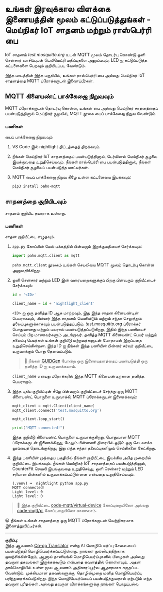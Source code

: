 <!--
CO_OP_TRANSLATOR_METADATA:
{
  "original_hash": "90fb93446e03c38f3c0e4009c2471906",
  "translation_date": "2025-10-11T11:23:05+00:00",
  "source_file": "1-getting-started/lessons/4-connect-internet/single-board-computer-mqtt.md",
  "language_code": "ta"
}
-->
# உங்கள் இரவுக்கால விளக்கை இணையத்தின் மூலம் கட்டுப்படுத்துங்கள் - மெய்நிகர் IoT சாதனம் மற்றும் ராஸ்பெர்ரி பை

IoT சாதனம் *test.mosquitto.org* உடன் MQTT மூலம் தொடர்பு கொண்டு ஒளி சென்சார் வாசிப்புடன் டெலிமெட்ரி மதிப்புகளை அனுப்பவும், LED ஐ கட்டுப்படுத்த கட்டளைகளை பெறவும் குறியிடப்பட வேண்டும்.

இந்த பாடத்தின் இந்த பகுதியில், உங்கள் ராஸ்பெர்ரி பை அல்லது மெய்நிகர் IoT சாதனத்தை MQTT ப்ரோக்கருடன் இணைப்பீர்கள்.

## MQTT கிளையண்ட் பாக்கேஜை நிறுவவும்

MQTT ப்ரோக்கருடன் தொடர்பு கொள்ள, உங்கள் பை அல்லது மெய்நிகர் சாதனத்தைப் பயன்படுத்தினால் மெய்நிகர் சூழலில், MQTT நூலக பைப் பாக்கேஜை நிறுவ வேண்டும்.

### பணிகள்

பைப் பாக்கேஜை நிறுவவும்

1. VS Code இல் nightlight திட்டத்தைத் திறக்கவும்.

1. நீங்கள் மெய்நிகர் IoT சாதனத்தைப் பயன்படுத்தினால், டெர்மினல் மெய்நிகர் சூழலை இயக்குவதை உறுதிசெய்யவும். நீங்கள் ராஸ்பெர்ரி பை பயன்படுத்தினால், நீங்கள் மெய்நிகர் சூழலைப் பயன்படுத்த மாட்டீர்கள்.

1. MQTT பைப் பாக்கேஜை நிறுவ கீழே உள்ள கட்டளையை இயக்கவும்:

    ```sh
    pip3 install paho-mqtt
    ```

## சாதனத்தை குறியிடவும்

சாதனம் குறியிட தயாராக உள்ளது.

### பணிகள்

சாதன குறியீட்டை எழுதவும்.

1. `app.py` கோப்பின் மேல் பக்கத்தில் பின்வரும் இறக்குமதியைச் சேர்க்கவும்:

    ```python
    import paho.mqtt.client as mqtt
    ```

   `paho.mqtt.client` நூலகம் உங்கள் செயலியை MQTT மூலம் தொடர்பு கொள்ள அனுமதிக்கிறது.

1. ஒளி சென்சார் மற்றும் LED இன் வரையறைகளுக்குப் பிறகு பின்வரும் குறியீட்டைச் சேர்க்கவும்:

    ```python
    id = '<ID>'

    client_name = id + 'nightlight_client'
    ```

   `<ID>` ஐ ஒரு தனித்த ID ஆக மாற்றவும், இது இந்த சாதன கிளையண்டின் பெயராகவும், பின்னர் இந்த சாதனம் வெளியிடும் மற்றும் சந்தா செலுத்தும் தலைப்புகளுக்காகவும் பயன்படுத்தப்படும். *test.mosquitto.org* ப்ரோக்கர் பொதுவானது மற்றும் பலரால் பயன்படுத்தப்படுகிறது, இதில் இந்த பணியைச் செய்யும் பிற மாணவர்களும் அடங்குவர். தனித்த MQTT கிளையண்ட் பெயர் மற்றும் தலைப்பு பெயர்கள் உங்கள் குறியீடு மற்றவர்களுடன் மோதாமல் இருப்பதை உறுதிசெய்கின்றன. இந்த ID ஐ நீங்கள் இந்த பணியின் பின்னர் சர்வர் குறியீட்டை உருவாக்கும் போது தேவைப்படும்.

   > 💁 நீங்கள் [GUIDGen](https://www.guidgen.com) போன்ற ஒரு இணையதளத்தைப் பயன்படுத்தி ஒரு தனித்த ID ஐ உருவாக்கலாம்.

   `client_name` என்பது ப்ரோக்கரில் இந்த MQTT கிளையண்டிற்கான தனித்த பெயராகும்.

1. இந்த புதிய குறியீட்டின் கீழே பின்வரும் குறியீட்டைச் சேர்த்து ஒரு MQTT கிளையண்ட் பொருளை உருவாக்கி, MQTT ப்ரோக்கருடன் இணைக்கவும்:

    ```python
    mqtt_client = mqtt.Client(client_name)
    mqtt_client.connect('test.mosquitto.org')
    
    mqtt_client.loop_start()

    print("MQTT connected!")
    ```

   இந்த குறியீடு கிளையண்ட் பொருளை உருவாக்குகிறது, பொதுவான MQTT ப்ரோக்கருடன் இணைக்கிறது, மேலும் பின்னணி திரையில் ஓடும் ஒரு செயலாக்க லூப்பைத் தொடங்குகிறது, இது எந்த சந்தா தலைப்புகளிலும் செய்திகளை கேட்கிறது.

1. இந்த பணியின் முந்தைய பகுதியில் நீங்கள் குறியீட்டை இயக்கிய அதே முறையில் குறியீட்டை இயக்கவும். நீங்கள் மெய்நிகர் IoT சாதனத்தைப் பயன்படுத்தினால், CounterFit செயலி இயங்குவதை உறுதிசெய்து, ஒளி சென்சார் மற்றும் LED சரியான பின்களில் உருவாக்கப்பட்டுள்ளன என்பதை உறுதிசெய்யவும்.

    ```output
    (.venv) ➜  nightlight python app.py 
    MQTT connected!
    Light level: 0
    Light level: 0
    ```

> 💁 இந்த குறியீட்டை [code-mqtt/virtual-device](../../../../../1-getting-started/lessons/4-connect-internet/code-mqtt/virtual-device) கோப்புறையிலோ அல்லது [code-mqtt/pi](../../../../../1-getting-started/lessons/4-connect-internet/code-mqtt/pi) கோப்புறையிலோ காணலாம்.

😀 நீங்கள் உங்கள் சாதனத்தை ஒரு MQTT ப்ரோக்கருடன் வெற்றிகரமாக இணைத்துவிட்டீர்கள்.

---

**குறிப்பு**:  
இந்த ஆவணம் [Co-op Translator](https://github.com/Azure/co-op-translator) என்ற AI மொழிபெயர்ப்பு சேவையைப் பயன்படுத்தி மொழிபெயர்க்கப்பட்டுள்ளது. நாங்கள் துல்லியத்திற்காக முயற்சிக்கின்றோம், ஆனால் தானியங்கி மொழிபெயர்ப்புகளில் பிழைகள் அல்லது தவறான தகவல்கள் இருக்கக்கூடும் என்பதை கவனத்தில் கொள்ளவும். அதன் தாய்மொழியில் உள்ள மூல ஆவணம் அதிகாரப்பூர்வ ஆதாரமாக கருதப்பட வேண்டும். முக்கியமான தகவல்களுக்கு, தொழில்முறை மனித மொழிபெயர்ப்பு பரிந்துரைக்கப்படுகிறது. இந்த மொழிபெயர்ப்பைப் பயன்படுத்துவதால் ஏற்படும் எந்த தவறான புரிதல்கள் அல்லது தவறான விளக்கங்களுக்கு நாங்கள் பொறுப்பல்ல.